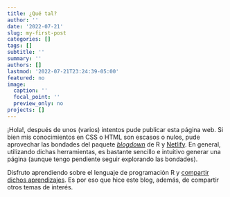 ```yaml
---
title: ¿Qué tal?
author: ''
date: '2022-07-21'
slug: my-first-post
categories: []
tags: []
subtitle: ''
summary: ''
authors: []
lastmod: '2022-07-21T23:24:39-05:00'
featured: no
image:
  caption: ''
  focal_point: ''
  preview_only: no
projects: []
---
```



¡Hola!, después de unos (varios) intentos pude publicar esta página web. Si bien mis conocimientos en CSS o HTML son escasos o nulos, pude aprovechar las bondades del paquete [*blogdown*](https://bookdown.org/yihui/blogdown/) de R y [Netlify](https://www.netlify.com/). En general, utilizando dichas herramientas, es bastante sencillo e intuitivo generar una página (aunque tengo pendiente seguir explorando las bondades). 

Disfruto aprendiendo sobre el lenguaje de programación R y [compartir dichos aprendizajes](https://www.google.com/search?q=es+poco+pero+es+trabajo+honesto&source=lnms&tbm=isch&sa=X&ved=2ahUKEwjCyrTbjpX5AhXoBLkGHbl_CkcQ_AUoAXoECAIQAw&biw=1536&bih=754&dpr=1.25#imgrc=ImVQF7pomIBRmM). Es por eso que hice este blog, además, de compartir otros temas de interés. 

